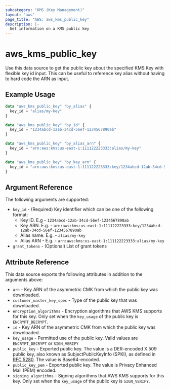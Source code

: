 ```yaml
---
subcategory: "KMS (Key Management)"
layout: "aws"
page_title: "AWS: aws_kms_public_key"
description: |-
  Get information on a KMS public key
---
```


# aws_kms_public_key

Use this data source to get the public key about the specified KMS Key with flexible key id input. This can be useful to reference key alias without having to hard code the ARN as input.

## Example Usage

```terraform
data "aws_kms_public_key" "by_alias" {
  key_id = "alias/my-key"
}

data "aws_kms_public_key" "by_id" {
  key_id = "1234abcd-12ab-34cd-56ef-1234567890ab"
}

data "aws_kms_public_key" "by_alias_arn" {
  key_id = "arn:aws:kms:us-east-1:111122223333:alias/my-key"
}

data "aws_kms_public_key" "by_key_arn" {
  key_id = "arn:aws:kms:us-east-1:111122223333:key/1234abcd-12ab-34cd-56ef-1234567890ab"
}
```

## Argument Reference

The following arguments are supported:

* `key_id` - (Required) Key identifier which can be one of the following format:
    * Key ID. E.g - `1234abcd-12ab-34cd-56ef-1234567890ab`
    * Key ARN. E.g. - `arn:aws:kms:us-east-1:111122223333:key/1234abcd-12ab-34cd-56ef-1234567890ab`
    * Alias name. E.g. - `alias/my-key`
    * Alias ARN - E.g. - `arn:aws:kms:us-east-1:111122223333:alias/my-key`
* `grant_tokens` - (Optional) List of grant tokens

## Attribute Reference

This data source exports the following attributes in addition to the arguments above:

* `arn` - Key ARN of the asymmetric CMK from which the public key was downloaded.
* `customer_master_key_spec` - Type of the public key that was downloaded.
* `encryption_algorithms` - Encryption algorithms that AWS KMS supports for this key. Only set when the `key_usage` of the public key is `ENCRYPT_DECRYPT`.
* `id` - Key ARN of the asymmetric CMK from which the public key was downloaded.
* `key_usage` - Permitted use of the public key. Valid values are `ENCRYPT_DECRYPT` or `SIGN_VERIFY`
* `public_key` - Exported public key. The value is a DER-encoded X.509 public key, also known as SubjectPublicKeyInfo (SPKI), as defined in [RFC 5280](https://tools.ietf.org/html/rfc5280). The value is Base64-encoded.
* `public_key_pem` - Exported public key. The value is Privacy Enhanced Mail (PEM) encoded.
* `signing_algorithms` - Signing algorithms that AWS KMS supports for this key. Only set when the `key_usage` of the public key is `SIGN_VERIFY`.
